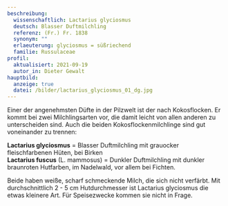 ```yaml
---
beschreibung:
  wissenschaftlich: Lactarius glyciosmus
  deutsch: Blasser Duftmilchling
  referenz: (Fr.) Fr. 1838
  synonym: ""
  erlaeuterung: glyciosmus = süßriechend
  familie: Russulaceae
profil:
  aktualisiert: 2021-09-19
  autor_in: Dieter Gewalt
hauptbild:
  anzeige: true
  datei: /bilder/lactarius_glyciosmus_01_dg.jpg
---
```

Einer der angenehmsten Düfte in der Pilzwelt ist der nach Kokosflocken. Er kommt bei zwei Milchlingsarten vor, die damit leicht von allen anderen zu unterscheiden sind. Auch die beiden Kokosflockenmilchlinge sind gut voneinander zu trennen:

**Lactarius glyciosmus** = Blasser Duftmilchling mit grauocker fleischfarbenen Hüten, bei Birken  
**Lactarius fuscus** (L. mammosus) = Dunkler Duftmilchling mit dunkler braunroten Hutfarben, im Nadelwald, vor allem bei Fichten.

Beide haben weiße, scharf schmeckende Milch, die sich nicht verfärbt. Mit durchschnittlich 2 - 5 cm Hutdurchmesser ist Lactarius glyciosmus die etwas kleinere Art. Für Speisezwecke kommen sie nicht in Frage.